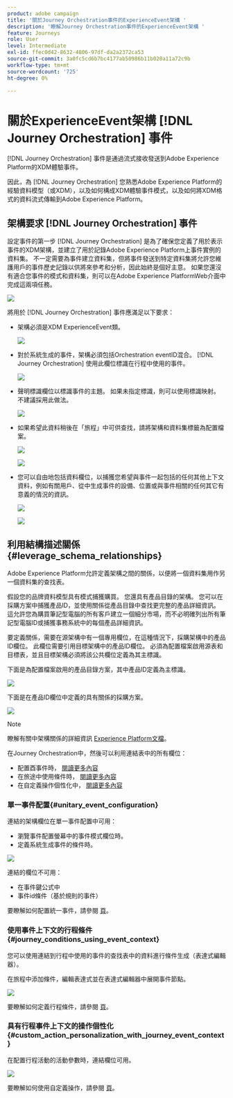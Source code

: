 ```yaml
---
product: adobe campaign
title: '關於Journey Orchestration事件的ExperienceEvent架構 '
description: '瞭解Journey Orchestration事件的ExperienceEvent架構 '
feature: Journeys
role: User
level: Intermediate
exl-id: ffec0d42-8632-4806-97df-da2a2372ca53
source-git-commit: 3a0fc5cd6b7bc4177ab50986b11b020a11a72c9b
workflow-type: tm+mt
source-wordcount: '725'
ht-degree: 0%

---
```


# 關於ExperienceEvent架構 [!DNL Journey Orchestration] 事件

[!DNL Journey Orchestration] 事件是通過流式接收發送到Adobe Experience Platform的XDM體驗事件。

因此，為 [!DNL Journey Orchestration] 您熟悉Adobe Experience Platform的經驗資料模型（或XDM），以及如何構成XDM體驗事件模式，以及如何將XDM格式的資料流式傳輸到Adobe Experience Platform。

## 架構要求 [!DNL Journey Orchestration] 事件

設定事件的第一步 [!DNL Journey Orchestration] 是為了確保您定義了用於表示事件的XDM架構，並建立了用於記錄Adobe Experience Platform上事件實例的資料集。 不一定需要為事件建立資料集，但將事件發送到特定資料集將允許您維護用戶的事件歷史記錄以供將來參考和分析，因此始終是個好主意。 如果您還沒有適合您事件的模式和資料集，則可以在Adobe Experience PlatformWeb介面中完成這兩項任務。

![](../assets/schema1.png)

將用於 [!DNL Journey Orchestration] 事件應滿足以下要求：

* 架構必須是XDM ExperienceEvent類。

   ![](../assets/schema2.png)

* 對於系統生成的事件，架構必須包括Orchestration eventID混合。 [!DNL Journey Orchestration] 使用此欄位標識在行程中使用的事件。

   ![](../assets/schema3.png)

* 聲明標識欄位以標識事件的主題。 如果未指定標識，則可以使用標識映射。 不建議採用此做法。

   ![](../assets/schema4.png)

* 如果希望此資料稍後在「旅程」中可供查找，請將架構和資料集標籤為配置檔案。

   ![](../assets/schema5.png)

   ![](../assets/schema6.png)

* 您可以自由地包括資料欄位，以捕獲您希望與事件一起包括的任何其他上下文資料，例如有關用戶、從中生成事件的設備、位置或與事件相關的任何其它有意義的情況的資訊。

   ![](../assets/schema7.png)

   ![](../assets/schema8.png)

## 利用結構描述關係{#leverage_schema_relationships}

Adobe Experience Platform允許定義架構之間的關係，以便將一個資料集用作另一個資料集的查找表。

假設您的品牌資料模型具有模式捕獲購買。 您還具有產品目錄的架構。 您可以在採購方案中捕獲產品ID，並使用關係從產品目錄中查找更完整的產品詳細資訊。 這允許您為購買筆記型電腦的所有客戶建立一個細分市場，而不必明確列出所有筆記型電腦ID或捕獲事務系統中的每個產品詳細資訊。

要定義關係，需要在源架構中有一個專用欄位，在這種情況下，採購架構中的產品ID欄位。 此欄位需要引用目標架構中的產品ID欄位。 必須為配置檔案啟用源表和目標表，並且目標架構必須將該公共欄位定義為其主標識。

下面是為配置檔案啟用的產品目錄方案，其中產品ID定義為主標識。

![](../assets/schema9.png)

下面是在產品ID欄位中定義的具有關係的採購方案。

![](../assets/schema10.png)

>[!NOTE]
>
>瞭解有關中架構關係的詳細資訊 [Experience Platform文檔](https://experienceleague.adobe.com/docs/platform-learn/tutorials/schemas/configure-relationships-between-schemas.html?lang=en)。

在Journey Orchestration中，然後可以利用連結表中的所有欄位：

* 配置酉事件時， [閱讀更多內容](../event/experience-event-schema.md#unitary_event_configuration)
* 在旅途中使用條件時， [閱讀更多內容](../event/experience-event-schema.md#journey_conditions_using_event_context)
* 在自定義操作個性化中， [閱讀更多內容](../event/experience-event-schema.md#custom_action_personalization_with_journey_event_context)

### 單一事件配置{#unitary_event_configuration}

連結的架構欄位在單一事件配置中可用：

* 瀏覽事件配置螢幕中的事件模式欄位時。
* 定義系統生成事件的條件時。

![](../assets/schema11.png)

連結的欄位不可用：

* 在事件鍵公式中
* 事件id條件（基於規則的事件）

要瞭解如何配置統一事件，請參閱 [頁](../event/about-creating.md)。

### 使用事件上下文的行程條件{#journey_conditions_using_event_context}

您可以使用連結到行程中使用的事件的查找表中的資料進行條件生成（表達式編輯器）。

在旅程中添加條件，編輯表達式並在表達式編輯器中展開事件節點。

![](../assets/schema12.png)

要瞭解如何定義行程條件，請參閱 [頁](../building-journeys/condition-activity.md)。

### 具有行程事件上下文的操作個性化{#custom_action_personalization_with_journey_event_context}

在配置行程活動的活動參數時，連結欄位可用。

![](../assets/schema13.png)

要瞭解如何使用自定義操作，請參閱 [頁](../building-journeys/using-custom-actions.md)。

